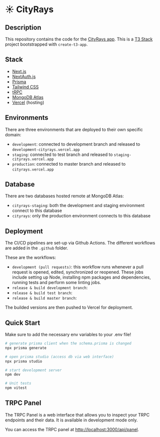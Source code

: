 # ☀️ CityRays

## Description

This repository contains the code for the [CityRays app](https://cityrays.vercel.app/). This is a [T3 Stack](https://create.t3.gg/) project bootstrapped with `create-t3-app`.

## Stack

- [Next.js](https://nextjs.org)
- [NextAuth.js](https://next-auth.js.org)
- [Prisma](https://prisma.io)
- [Tailwind CSS](https://tailwindcss.com)
- [tRPC](https://trpc.io)
- [MongoDB Atlas](https://www.mongodb.com/cloud/atlas)
- [Vercel](https://vercel.com) (hosting)

## Environments

There are three environments that are deployed to their own specific domain:

- `development`: connected to development branch and released to `development-cityrays.vercel.app`
- `staging`: connected to test branch and released to `staging-cityrays.vercel.app`
- `production`: connected to master branch and released to `cityrays.vercel.app`

## Database

There are two databases hosted remote at MongoDB Atlas:

- `cityrays-staging`: both the development and staging environment connect to this database
- `cityrays`: only the production environment connects to this database

## Deployment

The CI/CD pipelines are set-up via Github Actions. The different workflows are added in the `.github` folder.

These are the workflows:

- `development (pull requests)`: this workflow runs whenever a pull request is opened, edited, synchronized or reopened. These jobs include setting up Node, installing npm packages and dependencies, running tests and perform some linting jobs.
- `release & build development branch`:
- `release & build test branch`:
- `release & build master branch`:

The builded versions are then pushed to Vercel for deployment.

## Quick Start

Make sure to add the necessary env variables to your .env file!

```bash
# generate prisma client when the schema.prisma is changed
npx prisma generate

# open prisma studio (access db via web interface)
npx prisma studio

# start development server
npm dev

# Unit tests
npm vitest
```

## TRPC Panel

The TRPC Panel is a web interface that allows you to inspect your TRPC endpoints and their data. It is available in development mode only.

You can access the TRPC panel at [http://localhost:3000/api/panel](http://localhost:3000/api/panel).
